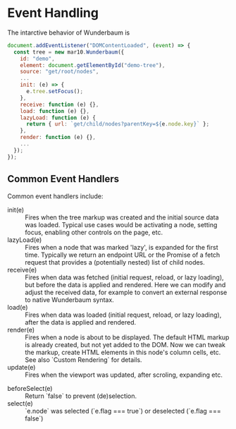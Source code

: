 # Event Handling

The intarctive behavior of Wunderbaum is

```js
document.addEventListener("DOMContentLoaded", (event) => {
  const tree = new mar10.Wunderbaum({
    id: "demo",
    element: document.getElementById("demo-tree"),
    source: "get/root/nodes",
    ...
    init: (e) => {
      e.tree.setFocus();
    },
    receive: function (e) {},
    load: function (e) {},
    lazyLoad: function (e) {
      return { url: `get/child/nodes?parentKey=${e.node.key}` };
    },
    render: function (e) {},
    ...
  });
});
```

## Common Event Handlers

Common event handlers include:

<dl>
<dt>init(e)</dt>
<dd>
  Fires when the tree markup was created and the initial source data was loaded.
  Typical use cases would be activating a node, setting focus, enabling other
  controls on the page, etc.
</dd>
<dt>lazyLoad(e)</dt>
<dd>
  Fires when a node that was marked 'lazy', is expanded for the first time.
  Typically we return an endpoint URL or the Promise of a fetch request that
  provides a (potentially nested) list of child nodes.
</dd>
<dt>receive(e)</dt>
<dd>
  Fires when data was fetched (initial request, reload, or lazy loading),
  but before the data is applied and rendered.
  Here we can modify and adjust the received data, for example to convert an
  external response to native Wunderbaum syntax.
</dd>
<dt>load(e)</dt>
<dd>
  Fires when data was loaded (initial request, reload, or lazy loading),
  after the data is applied and rendered.
</dd>
<dt>render(e)</dt>
<dd>
  Fires when a node is about to be displayed.
  The default HTML markup is already created, but not yet added to the DOM.
  Now we can tweak the markup, create HTML elements in this node's column
  cells, etc.
  See also `Custom Rendering` for details.
</dd>
<dt>update(e)</dt>
<dd>
  Fires when the viewport was updated, after scroling, expanding etc.
</dd>
</dl>

<dt>beforeSelect(e)</dt>
<dd>
  Return `false` to prevent (de)selection.
</dd>
</dl>

<dt>select(e)</dt>
<dd>
  `e.node` was selected (`e.flag === true`) or deselected (`e.flag === false`)
</dd>
</dl>

